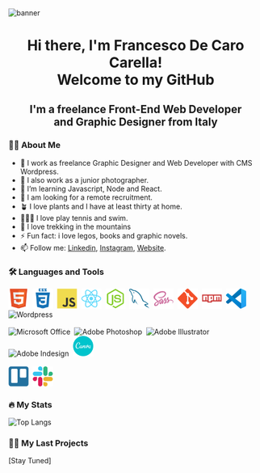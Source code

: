 <img src="https://francescodecarocarella.it./public/img/fdcc-at-work.jpg" alt="banner" align="center"/>

<h1 align="center">Hi there, I'm Francesco De Caro Carella!<br>Welcome to my GitHub</h1>

<h2 align="center">I'm a freelance Front-End Web Developer<br>and Graphic Designer from Italy</h2>

### 🧑‍🦰 About Me

- 🔭 I work as freelance Graphic Designer and Web Developer with CMS Wordpress.
- 📸 I also work as a junior photographer.
- 🌱 I’m learning Javascript, Node and React.
- 💼 I am looking for a remote recruitment.
- 🪴 I love plants and I have at least thirty at home.
- 🏊🏻‍♀️ I love play tennis and swim.
- 🥾 I love trekking in the mountains
- ⚡ Fun fact: i love legos, books and graphic novels.
- 📫 Follow me: <a href="https://it.linkedin.com/in/francescodecarocarella" target="blank">Linkedin</a>, <a href="https://www.instagram.com/fdcc_webdev/" target="blank">Instagram</a>, <a href="https://www.https://francescodecarocarella.it/" target="blank">Website</a>.


### 🛠 Languages and Tools

<img src="https://github.com/devicons/devicon/blob/master/icons/html5/html5-original.svg" title="HTML5" alt="HTML" width="40" height="40"/>&nbsp;
<img src="https://github.com/devicons/devicon/blob/master/icons/css3/css3-plain-wordmark.svg"  title="CSS3" alt="CSS" width="40" height="40"/>&nbsp;
<img src="https://github.com/devicons/devicon/blob/master/icons/javascript/javascript-original.svg" title="JavaScript" alt="JavaScript" width="40" height="40"/>&nbsp;
<img src="https://github.com/devicons/devicon/blob/master/icons/react/react-original.svg" title="React" alt="React" width="40" height="40"/>&nbsp;
<img src="https://github.com/devicons/devicon/blob/master/icons/nodejs/nodejs-original.svg" title="NodeJS" alt="NodeJS" width="40" height="40"/>&nbsp;
<img src="https://github.com/devicons/devicon/blob/master/icons/mysql/mysql-plain.svg" title="MySQL"  alt="MySQL" width="40" height="40"/>&nbsp;
<img src="https://github.com/devicons/devicon/blob/master/icons/sass/sass-original.svg" title="Sass"  alt="Sass" width="40" height="40"/>&nbsp;
<img src="https://github.com/devicons/devicon/blob/master/icons/git/git-original.svg" title="Git"  alt="Git" width="40" height="40"/>&nbsp;
<img src="https://github.com/devicons/devicon/blob/master/icons/npm/npm-original-wordmark.svg" title="Npm"  alt="Npm" width="40" height="40"/>&nbsp;
<img src="https://github.com/devicons/devicon/blob/master/icons/vscode/vscode-original.svg" title="Vs Code"  alt="Vs Code" width="40" height="40"/>&nbsp;
<img src="https://cdn.worldvectorlogo.com/logos/wordpress-blue.svg" title="Wordpress"  alt="Wordpress" width="40" height="40"/>&nbsp;
<br>
<br>
<img src="https://cdn.worldvectorlogo.com/logos/office-1.svg" title="Microsoft Office"  alt="Microsoft Office" width="40" height="40"/>&nbsp;
<img src="https://cdn.worldvectorlogo.com/logos/adobe-photoshop-2.svg" title="Adobe Photoshop"  alt="Adobe Photoshop" width="40" height="40"/>&nbsp;
<img src="https://cdn.worldvectorlogo.com/logos/adobe-illustrator-cc-icon.svg" title="Adobe Illustrator"  alt="Adobe Illustrator" width="40" height="40"/>&nbsp;
<img src="https://cdn.worldvectorlogo.com/logos/adobe-indesign-cc-icon.svg" title="Adobe Indesign"  alt="Adobe Indesign" width="40" height="40"/>&nbsp;
<img src="https://github.com/devicons/devicon/blob/master/icons/canva/canva-original.svg" title="Canva"  alt="Canva" width="40" height="40"/>&nbsp;
<br>
<br>
<img src="https://github.com/devicons/devicon/blob/master/icons/trello/trello-plain.svg" title="Trello"  alt="Trello" width="40" height="40"/>&nbsp;
<img src="https://github.com/devicons/devicon/blob/master/icons/slack/slack-original.svg" title="Slack"  alt="Slack" width="40" height="40"/>&nbsp;


### 🔥 My Stats

![Top Langs](https://github-readme-stats.vercel.app/api/top-langs/?username=FrancescoDeCaroCarella&langs_count=10&count_private=true&show_icons=true&theme=vision-friendly-dark)


### 👨‍💻 My Last Projects

[Stay Tuned]
